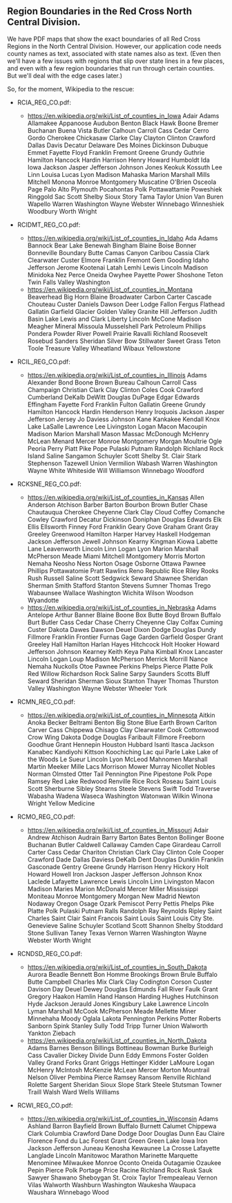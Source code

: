 Region Boundaries in the Red Cross North Central Division.
----------------------------------------------------------

We have PDF maps that show the exact boundaries of all Red Cross
Regions in the North Central Division.  However, our application code
needs county names as text, associated with state names also as text.
(Even then we'll have a few issues with regions that slip over state
lines in a few places, and even with a few region boundaries that run
through certain counties.  But we'll deal with the edge cases later.)

So, for the moment, Wikipedia to the rescue:

  * RCIA_REG_CO.pdf:
    - https://en.wikipedia.org/wiki/List_of_counties_in_Iowa
      Adair
      Adams
      Allamakee
      Appanoose
      Audubon
      Benton
      Black Hawk
      Boone
      Bremer
      Buchanan
      Buena Vista
      Butler
      Calhoun
      Carroll
      Cass
      Cedar
      Cerro Gordo
      Cherokee
      Chickasaw
      Clarke
      Clay
      Clayton
      Clinton
      Crawford
      Dallas
      Davis
      Decatur
      Delaware
      Des Moines
      Dickinson
      Dubuque
      Emmet
      Fayette
      Floyd
      Franklin
      Fremont
      Greene
      Grundy
      Guthrie
      Hamilton
      Hancock
      Hardin
      Harrison
      Henry
      Howard
      Humboldt
      Ida
      Iowa
      Jackson
      Jasper
      Jefferson
      Johnson
      Jones
      Keokuk
      Kossuth
      Lee
      Linn
      Louisa
      Lucas
      Lyon
      Madison
      Mahaska
      Marion
      Marshall
      Mills
      Mitchell
      Monona
      Monroe
      Montgomery
      Muscatine
      O'Brien
      Osceola
      Page
      Palo Alto
      Plymouth
      Pocahontas
      Polk
      Pottawattamie
      Poweshiek
      Ringgold
      Sac
      Scott
      Shelby
      Sioux
      Story
      Tama
      Taylor
      Union
      Van Buren
      Wapello
      Warren
      Washington
      Wayne
      Webster
      Winnebago
      Winneshiek
      Woodbury
      Worth
      Wright
  
  * RCIDMT_REG_CO.pdf:
    - https://en.wikipedia.org/wiki/List_of_counties_in_Idaho
      Ada
      Adams
      Bannock
      Bear Lake
      Benewah
      Bingham
      Blaine
      Boise
      Bonner
      Bonneville
      Boundary
      Butte
      Camas
      Canyon
      Caribou
      Cassia
      Clark
      Clearwater
      Custer
      Elmore
      Franklin
      Fremont
      Gem
      Gooding
      Idaho
      Jefferson
      Jerome
      Kootenai
      Latah
      Lemhi
      Lewis
      Lincoln
      Madison
      Minidoka
      Nez Perce
      Oneida
      Owyhee
      Payette
      Power
      Shoshone
      Teton
      Twin Falls
      Valley
      Washington
    - https://en.wikipedia.org/wiki/List_of_counties_in_Montana
      Beaverhead
      Big Horn
      Blaine
      Broadwater
      Carbon
      Carter
      Cascade
      Chouteau
      Custer
      Daniels
      Dawson
      Deer Lodge
      Fallon
      Fergus
      Flathead
      Gallatin
      Garfield
      Glacier
      Golden Valley
      Granite
      Hill
      Jefferson
      Judith Basin
      Lake
      Lewis and Clark
      Liberty
      Lincoln
      McCone
      Madison
      Meagher
      Mineral
      Missoula
      Musselshell
      Park
      Petroleum
      Phillips
      Pondera
      Powder River
      Powell
      Prairie
      Ravalli
      Richland
      Roosevelt
      Rosebud
      Sanders
      Sheridan
      Silver Bow
      Stillwater
      Sweet Grass
      Teton
      Toole
      Treasure
      Valley
      Wheatland
      Wibaux
      Yellowstone

  * RCIL_REG_CO.pdf:
    - https://en.wikipedia.org/wiki/List_of_counties_in_Illinois
      Adams
      Alexander
      Bond
      Boone
      Brown
      Bureau
      Calhoun
      Carroll
      Cass
      Champaign
      Christian
      Clark
      Clay
      Clinton
      Coles
      Cook
      Crawford
      Cumberland
      DeKalb
      DeWitt
      Douglas
      DuPage
      Edgar
      Edwards
      Effingham
      Fayette
      Ford
      Franklin
      Fulton
      Gallatin
      Greene
      Grundy
      Hamilton
      Hancock
      Hardin
      Henderson
      Henry
      Iroquois
      Jackson
      Jasper
      Jefferson
      Jersey
      Jo Daviess
      Johnson
      Kane
      Kankakee
      Kendall
      Knox
      Lake
      LaSalle
      Lawrence
      Lee
      Livingston
      Logan
      Macon
      Macoupin
      Madison
      Marion
      Marshall
      Mason
      Massac
      McDonough
      McHenry
      McLean
      Menard
      Mercer
      Monroe
      Montgomery
      Morgan
      Moultrie
      Ogle
      Peoria
      Perry
      Piatt
      Pike
      Pope
      Pulaski
      Putnam
      Randolph
      Richland
      Rock Island
      Saline
      Sangamon
      Schuyler
      Scott
      Shelby
      St. Clair
      Stark
      Stephenson
      Tazewell
      Union
      Vermilion
      Wabash
      Warren
      Washington
      Wayne
      White
      Whiteside
      Will
      Williamson
      Winnebago
      Woodford

  * RCKSNE_REG_CO.pdf:
    - https://en.wikipedia.org/wiki/List_of_counties_in_Kansas
      Allen
      Anderson
      Atchison
      Barber
      Barton
      Bourbon
      Brown
      Butler
      Chase
      Chautauqua
      Cherokee
      Cheyenne
      Clark
      Clay
      Cloud
      Coffey
      Comanche
      Cowley
      Crawford
      Decatur
      Dickinson
      Doniphan
      Douglas
      Edwards
      Elk
      Ellis
      Ellsworth
      Finney
      Ford
      Franklin
      Geary
      Gove
      Graham
      Grant
      Gray
      Greeley
      Greenwood
      Hamilton
      Harper
      Harvey
      Haskell
      Hodgeman
      Jackson
      Jefferson
      Jewell
      Johnson
      Kearny
      Kingman
      Kiowa
      Labette
      Lane
      Leavenworth
      Lincoln
      Linn
      Logan
      Lyon
      Marion
      Marshall
      McPherson
      Meade
      Miami
      Mitchell
      Montgomery
      Morris
      Morton
      Nemaha
      Neosho
      Ness
      Norton
      Osage
      Osborne
      Ottawa
      Pawnee
      Phillips
      Pottawatomie
      Pratt
      Rawlins
      Reno
      Republic
      Rice
      Riley
      Rooks
      Rush
      Russell
      Saline
      Scott
      Sedgwick
      Seward
      Shawnee
      Sheridan
      Sherman
      Smith
      Stafford
      Stanton
      Stevens
      Sumner
      Thomas
      Trego
      Wabaunsee
      Wallace
      Washington
      Wichita
      Wilson
      Woodson
      Wyandotte
    - https://en.wikipedia.org/wiki/List_of_counties_in_Nebraska
      Adams
      Antelope
      Arthur
      Banner
      Blaine
      Boone
      Box Butte
      Boyd
      Brown
      Buffalo
      Burt
      Butler
      Cass
      Cedar
      Chase
      Cherry
      Cheyenne
      Clay
      Colfax
      Cuming
      Custer
      Dakota
      Dawes
      Dawson
      Deuel
      Dixon
      Dodge
      Douglas
      Dundy
      Fillmore
      Franklin
      Frontier
      Furnas
      Gage
      Garden
      Garfield
      Gosper
      Grant
      Greeley
      Hall
      Hamilton
      Harlan
      Hayes
      Hitchcock
      Holt
      Hooker
      Howard
      Jefferson
      Johnson
      Kearney
      Keith
      Keya Paha
      Kimball
      Knox
      Lancaster
      Lincoln
      Logan
      Loup
      Madison
      McPherson
      Merrick
      Morrill
      Nance
      Nemaha
      Nuckolls
      Otoe
      Pawnee
      Perkins
      Phelps
      Pierce
      Platte
      Polk
      Red Willow
      Richardson
      Rock
      Saline
      Sarpy
      Saunders
      Scotts Bluff
      Seward
      Sheridan
      Sherman
      Sioux
      Stanton
      Thayer
      Thomas
      Thurston
      Valley
      Washington
      Wayne
      Webster
      Wheeler
      York

  * RCMN_REG_CO.pdf:
    - https://en.wikipedia.org/wiki/List_of_counties_in_Minnesota
      Aitkin
      Anoka
      Becker
      Beltrami
      Benton
      Big Stone
      Blue Earth
      Brown
      Carlton
      Carver
      Cass
      Chippewa
      Chisago
      Clay
      Clearwater
      Cook
      Cottonwood
      Crow Wing
      Dakota
      Dodge
      Douglas
      Faribault
      Fillmore
      Freeborn
      Goodhue
      Grant
      Hennepin
      Houston
      Hubbard
      Isanti
      Itasca
      Jackson
      Kanabec
      Kandiyohi
      Kittson
      Koochiching
      Lac qui Parle
      Lake
      Lake of the Woods
      Le Sueur
      Lincoln
      Lyon
      McLeod
      Mahnomen
      Marshall
      Martin
      Meeker
      Mille Lacs
      Morrison
      Mower
      Murray
      Nicollet
      Nobles
      Norman
      Olmsted
      Otter Tail
      Pennington
      Pine
      Pipestone
      Polk
      Pope
      Ramsey
      Red Lake
      Redwood
      Renville
      Rice
      Rock
      Roseau
      Saint Louis
      Scott
      Sherburne
      Sibley
      Stearns
      Steele
      Stevens
      Swift
      Todd
      Traverse
      Wabasha
      Wadena
      Waseca
      Washington
      Watonwan
      Wilkin
      Winona
      Wright
      Yellow Medicine

  * RCMO_REG_CO.pdf:
    - https://en.wikipedia.org/wiki/List_of_counties_in_Missouri
      Adair
      Andrew
      Atchison
      Audrain
      Barry
      Barton
      Bates
      Benton
      Bollinger
      Boone
      Buchanan
      Butler
      Caldwell
      Callaway
      Camden
      Cape Girardeau
      Carroll
      Carter
      Cass
      Cedar
      Chariton
      Christian
      Clark
      Clay
      Clinton
      Cole
      Cooper
      Crawford
      Dade
      Dallas
      Daviess
      DeKalb
      Dent
      Douglas
      Dunklin
      Franklin
      Gasconade
      Gentry
      Greene
      Grundy
      Harrison
      Henry
      Hickory
      Holt
      Howard
      Howell
      Iron
      Jackson
      Jasper
      Jefferson
      Johnson
      Knox
      Laclede
      Lafayette
      Lawrence
      Lewis
      Lincoln
      Linn
      Livingston
      Macon
      Madison
      Maries
      Marion
      McDonald
      Mercer
      Miller
      Mississippi
      Moniteau
      Monroe
      Montgomery
      Morgan
      New Madrid
      Newton
      Nodaway
      Oregon
      Osage
      Ozark
      Pemiscot
      Perry
      Pettis
      Phelps
      Pike
      Platte
      Polk
      Pulaski
      Putnam
      Ralls
      Randolph
      Ray
      Reynolds
      Ripley
      Saint Charles
      Saint Clair
      Saint Francois
      Saint Louis
      Saint Louis City
      Ste. Genevieve
      Saline
      Schuyler
      Scotland
      Scott
      Shannon
      Shelby
      Stoddard
      Stone
      Sullivan
      Taney
      Texas
      Vernon
      Warren
      Washington
      Wayne
      Webster
      Worth
      Wright

  * RCNDSD_REG_CO.pdf:
    - https://en.wikipedia.org/wiki/List_of_counties_in_South_Dakota
      Aurora
      Beadle
      Bennett
      Bon Homme
      Brookings
      Brown
      Brule
      Buffalo
      Butte
      Campbell
      Charles Mix
      Clark
      Clay
      Codington
      Corson
      Custer
      Davison
      Day
      Deuel
      Dewey
      Douglas
      Edmunds
      Fall River
      Faulk
      Grant
      Gregory
      Haakon
      Hamlin
      Hand
      Hanson
      Harding
      Hughes
      Hutchinson
      Hyde
      Jackson
      Jerauld
      Jones
      Kingsbury
      Lake
      Lawrence
      Lincoln
      Lyman
      Marshall
      McCook
      McPherson
      Meade
      Mellette
      Miner
      Minnehaha
      Moody
      Oglala Lakota
      Pennington
      Perkins
      Potter
      Roberts
      Sanborn
      Spink
      Stanley
      Sully
      Todd
      Tripp
      Turner
      Union
      Walworth
      Yankton
      Ziebach
    - https://en.wikipedia.org/wiki/List_of_counties_in_North_Dakota
      Adams
      Barnes
      Benson
      Billings
      Bottineau
      Bowman
      Burke
      Burleigh
      Cass
      Cavalier
      Dickey
      Divide
      Dunn
      Eddy
      Emmons
      Foster
      Golden Valley
      Grand Forks
      Grant
      Griggs
      Hettinger
      Kidder
      LaMoure
      Logan
      McHenry
      McIntosh
      McKenzie
      McLean
      Mercer
      Morton
      Mountrail
      Nelson
      Oliver
      Pembina
      Pierce
      Ramsey
      Ransom
      Renville
      Richland
      Rolette
      Sargent
      Sheridan
      Sioux
      Slope
      Stark
      Steele
      Stutsman
      Towner
      Traill
      Walsh
      Ward
      Wells
      Williams

  * RCWI_REG_CO.pdf:
    - https://en.wikipedia.org/wiki/List_of_counties_in_Wisconsin
      Adams
      Ashland
      Barron
      Bayfield
      Brown
      Buffalo
      Burnett
      Calumet
      Chippewa
      Clark
      Columbia
      Crawford
      Dane
      Dodge
      Door
      Douglas
      Dunn
      Eau Claire
      Florence
      Fond du Lac
      Forest
      Grant
      Green
      Green Lake
      Iowa
      Iron
      Jackson
      Jefferson
      Juneau
      Kenosha
      Kewaunee
      La Crosse
      Lafayette
      Langlade
      Lincoln
      Manitowoc
      Marathon
      Marinette
      Marquette
      Menominee
      Milwaukee
      Monroe
      Oconto
      Oneida
      Outagamie
      Ozaukee
      Pepin
      Pierce
      Polk
      Portage
      Price
      Racine
      Richland
      Rock
      Rusk
      Sauk
      Sawyer
      Shawano
      Sheboygan
      St. Croix
      Taylor
      Trempealeau
      Vernon
      Vilas
      Walworth
      Washburn
      Washington
      Waukesha
      Waupaca
      Waushara
      Winnebago
      Wood
